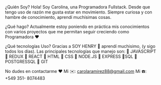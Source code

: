 

¿Quién Soy?
Hola! Soy Carolina, una Programadora Fullstack. 
Desde que tengo uso de razón me gusta estar en movimiento. Siempre curiosa y con hambre de conocimiento, aprendí muchísimas cosas.

¿Qué hago?
Actualmente estoy poniendo en práctica mis conocimientos con varios proyectos que me permitan seguir creciendo como Programadora ❤️

¿Qué tecnologías Uso?
Gracias a SOY HENRY 💛 aprendí muchisimo, (y sigo todos los días). Las principales tecnologías que manejo son:
🚀 JAVASCRIPT
🚀 REDUX 
🚀 REACT 
🚀 HTML 
🚀 CSS 
🚀 NODE.JS 
🚀 EXPRESS 
🚀SQL 
🚀 POSTGRESSQL 
🚀 GIT 

No dudes en contactarme ❤️
Mi ✉️: carolaramirez88@gmail.com
Mi ☎️: +549 351- 8074483
